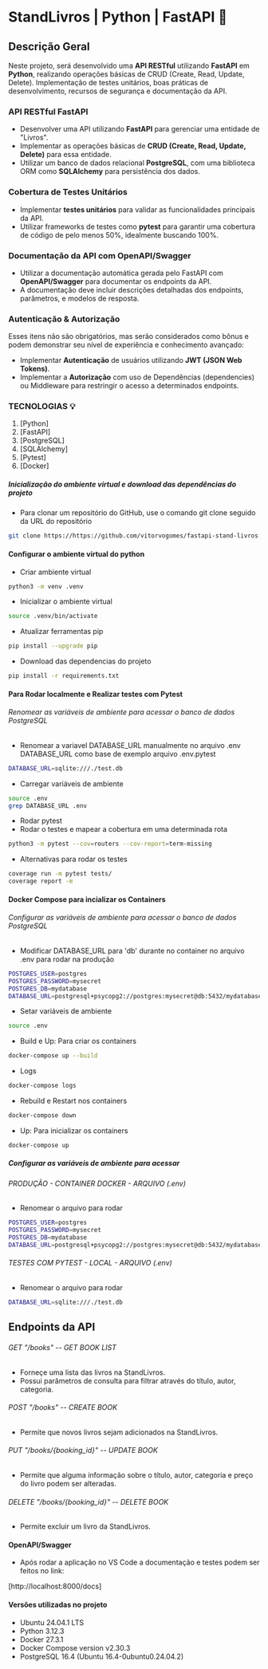 # StandLivros | Python | FastAPI :book:

## Descrição Geral

Neste projeto, será desenvolvido uma **API RESTful** utilizando **FastAPI** em **Python**, realizando operações básicas de CRUD (Create, Read, Update, Delete). 
Implementação de testes unitários, boas práticas de desenvolvimento, recursos de segurança e documentação da API.

### API RESTful FastAPI
- Desenvolver uma API utilizando **FastAPI** para gerenciar uma entidade de "Livros".
- Implementar as operações básicas de **CRUD (Create, Read, Update, Delete)** para essa entidade.
- Utilizar um banco de dados relacional **PostgreSQL**, com uma biblioteca ORM como **SQLAlchemy** para persistência dos dados.

### Cobertura de Testes Unitários
- Implementar **testes unitários** para validar as funcionalidades principais da API.
- Utilizar frameworks de testes como **pytest** para garantir uma cobertura de código de pelo menos 50%, idealmente buscando 100%. 

### Documentação da API com OpenAPI/Swagger
- Utilizar a documentação automática gerada pelo FastAPI com **OpenAPI/Swagger** para documentar os endpoints da API.
- A documentação deve incluir descrições detalhadas dos endpoints, parâmetros, e modelos de resposta.

### Autenticação & Autorização
Esses itens não são obrigatórios, mas serão considerados como bônus e podem demonstrar seu nível de experiência e conhecimento avançado:
- Implementar **Autenticação** de usuários utilizando **JWT (JSON Web Tokens)**.
- Implementar a **Autorização** com uso de Dependências (dependencies) ou Middleware para restringir o acesso a determinados endpoints.

### TECNOLOGIAS :bulb:

1. [Python]
2. [FastAPI]
3. [PostgreSQL]
4. [SQLAlchemy]
5. [Pytest]
6. [Docker]


##### Inicialização do ambiente virtual e download das dependências do projeto

- Para clonar um repositório do GitHub, use o comando git clone seguido da URL do repositório
```sh
git clone https://https://github.com/vitorvogomes/fastapi-stand-livros.git
```

#### Configurar o ambiente virtual do python
- Criar ambiente virtual
```sh
python3 -m venv .venv
```

- Inicializar o ambiente virtual
```sh
source .venv/bin/activate
```

- Atualizar ferramentas pip
```sh
pip install --upgrade pip
```

- Download das dependencias do projeto
```sh
pip install -r requirements.txt
```

#### Para Rodar localmente e Realizar testes com Pytest
###### Renomear as variáveis de ambiente para acessar o banco de dados PostgreSQL
- Renomear a variavel DATABASE_URL manualmente no arquivo .env DATABASE_URL como base de exemplo arquivo .env.pytest
```sh
DATABASE_URL=sqlite:///./test.db
```

- Carregar variáveis de ambiente
```sh
source .env
grep DATABASE_URL .env
```

- Rodar pytest
- Rodar o testes e mapear a cobertura em uma determinada rota
```sh
python3 -m pytest --cov=routers --cov-report=term-missing

```

- Alternativas para rodar os testes
```sh
coverage run -m pytest tests/
coverage report -m

```

#### Docker Compose para incializar os Containers
###### Configurar as variáveis de ambiente para acessar o banco de dados PostgreSQL
- Modificar DATABASE_URL para 'db' durante no container no arquivo .env para rodar na produção 
```sh
POSTGRES_USER=postgres
POSTGRES_PASSWORD=mysecret
POSTGRES_DB=mydatabase
DATABASE_URL=postgresql+psycopg2://postgres:mysecret@db:5432/mydatabase
```

- Setar variáveis de ambiente
```sh
source .env
```

- Build e Up: Para criar os containers
```sh
docker-compose up --build
```

- Logs
```sh
docker-compose logs
```

- Rebuild e Restart nos containers
```sh
docker-compose down
```

- Up: Para inicializar os containers
```sh
docker-compose up
```


##### Configurar as variáveis de ambiente para acessar
###### PRODUÇÃO - CONTAINER DOCKER - ARQUIVO (.env)
- Renomear o arquivo para rodar
```sh
POSTGRES_USER=postgres
POSTGRES_PASSWORD=mysecret
POSTGRES_DB=mydatabase
DATABASE_URL=postgresql+psycopg2://postgres:mysecret@db:5432/mydatabase
```

###### TESTES COM PYTEST - LOCAL - ARQUIVO (.env)
- Renomear o arquivo para rodar
```sh
DATABASE_URL=sqlite:///./test.db
```



## Endpoints da API 

###### GET "/books" -- GET BOOK LIST
- Forneçe uma lista das livros na StandLivros.
- Possui parâmetros de consulta para filtrar através do título, autor, categoria.

###### POST "/books" -- CREATE BOOK
- Permite que novos livros sejam adicionados na StandLivros.

###### PUT "/books/{booking_id}" -- UPDATE BOOK
- Permite que alguma informação sobre o título, autor, categoria e preço do livro podem ser alteradas.

###### DELETE "/books/{booking_id}" -- DELETE BOOK
- Permite excluir um livro da StandLivros.

#### OpenAPI/Swagger
- Após rodar a aplicação no VS Code a documentação e testes podem ser feitos no link:
  
[http://localhost:8000/docs]


#### Versões utilizadas no projeto

- Ubuntu 24.04.1 LTS
- Python 3.12.3
- Docker 27.3.1
- Docker Compose version v2.30.3
- PostgreSQL 16.4 (Ubuntu 16.4-0ubuntu0.24.04.2)